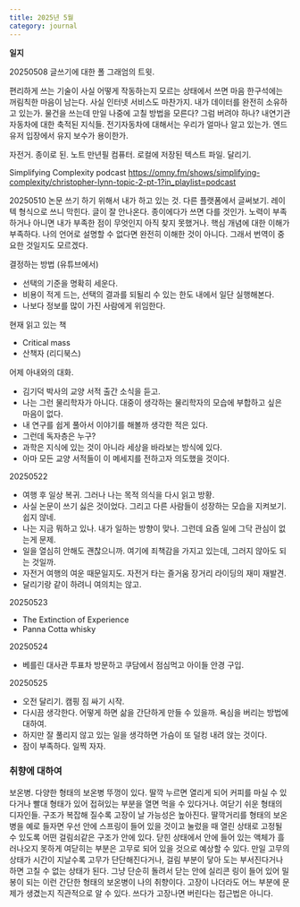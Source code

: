 ```yaml
---
title: 2025년 5월
category: journal
---
```


**일지**

20250508
글쓰기에 대한 폴 그래엄의 트윗.

편리하게 쓰는 기술이 사실 어떻게 작동하는지 모르는 상태에서 쓰면 마음 한구석에는 꺼림칙한 마음이 남는다.
사실 인터넷 서비스도 마찬가지.
내가 데이터를 완전히 소유하고 있는가. 
물건을 쓰는데 만일 나중에 고칠 방법을 모른다? 그럼 버려야 하나?
내연기관 자동차에 대한 축적된 지식들.
전기자동차에 대해서는 우리가 얼마나 알고 있는가. 엔드 유저 입장에서 유지 보수가 용이한가.


자전거.
종이로 된. 노트
만년필
컴퓨터. 로컬에 저장된 텍스트 파일.
달리기.


Simplifying Complexity podcast
https://omny.fm/shows/simplifying-complexity/christopher-lynn-topic-2-pt-1?in_playlist=podcast

20250510
논문 쓰기 하기 위해서 내가 하고 있는 것. 다른 플랫폼에서 글써보기. 레이텍 형식으로 쓰니 막힌다. 글이 잘 안나온다. 종이에다가 쓰면 다를 것인가. 노력이 부족하거나 아니면 내가 부족한 점이 무엇인지 아직 찾지 못했거나. 핵심 개념에 대한 이해가 부족하다. 나의 언어로 설명할 수 없다면 완전히 이해한 것이 아니다. 그래서 번역이 중요한 것일지도 모르겠다. 


결정하는 방법 (유튜브에서)
- 선택의 기준을 명확히 세운다.
- 비용이 적게 드는, 선택의 결과를 되될리 수 있는 한도 내에서 일단 실행해본다.
- 나보다 정보를 많이 가진 사람에게 위임한다.

현재 읽고 있는 책
- Critical mass
- 산책자 (리디북스)

어제 아내와의 대화. 
- 김기덕 박사의 교양 서적 출간 소식을 듣고. 
- 나는 그런 물리학자가 아니다. 대중이 생각하는 물리학자의 모습에 부합하고 싶은 마음이 없다.
- 내 연구를 쉽게 풀아서 이야기를 해볼까 생각한 적은 있다.
- 그런데 독자층은 누구?
- 과학은 지식에 있는 것이 아니라 세상을 바라보는 방식에 있다.
- 아마 모든 교양 서적들이 이 메세지를 전하고자 의도했을 것이다.

20250522
- 여행 후 일상 복귀. 그러나 나는 목적 의식을 다시 읽고 방황.
- 사실 논문이 쓰기 싫은 것이었다. 그리고 다른 사람들이 성장하는 모습을 지켜보기. 쉽지 않네.
- 나는 지금 뭐하고 있나. 내가 일하는 방향이 맞나. 그런데 요즘 일에 그닥 관심이 없는게 문제.
- 일을 열심히 안해도 괜찮으니까. 여기에 죄책감을 가지고 있는데, 그러지 않아도 되는 것일까.
- 자전거 여행의 여운 때문일지도. 자전거 타는 즐거움 장거리 라이딩의 재미 재발견.
- 달리기랑 같이 하려니 여의치는 않고.

20250523
- The Extinction of Experience 
- Panna Cotta whisky

20250524
- 베를린 대사관 투표차 방문하고 쿠담에서 점심먹고 아이들 안경 구입.

20250525
- 오전 달리기. 캠핑 짐 싸기 시작.
- 다시끔 생각한다. 어떻게 하면 삶을 간단하게 만들 수 있을까. 욕심을 버리는 방법에 대하여.
- 하지만 잘 풀리지 않고 있는 일을 생각하면 가슴이 또 덜컹 내려 앉는 것이다.
- 잠이 부족하다. 일찍 자자. 

### 취향에 대하여
보온병. 다양한 형태의 보온병 뚜껑이 있다. 딸깍 누르면 열리게 되어 커피를 마실 수 있다거나 빨대 형태가 있어 접혀있는 부분을 열면 먹을 수 있다거나. 여닫기 쉬운 형태의 디자인들. 구조가 복잡해 질수록 고장이 날 가능성은 높아진다. 딸깍거리를 형태의 보온병을 예로 들자면 우선 안에 스프링이 들어 있을 것이고 눌렀을 때 열린 상태로 고정될 수 있도록 어떤 걸림쇠같은 구조가 안에 있다. 닫힌 상태에서 안에 들어 있는 액체가 흘러나오지 못하게 여닫히는 부분은 고무로 되어 있을 것으로 예상할 수 있다. 만일 고무의 상태가 시간이 지날수록 고무가 단단해진다거나, 걸림 부분이 닿아 도는 부서진다거나 하면 고칠 수 없는 상태가 된다.
그냥 단순히 돌려서 닫는 안에 실리콘 링이 들어 있어 밀봉이 되는 이런 간단한 형태의 보온병이 나의 취향이다. 고장이 나더라도 어느 부분에 문제가 생겼는지 직관적으로 알 수 있다. 쓰다가 고장나면 버린다는 접근법은 아니다.

